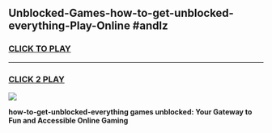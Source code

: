 
## Unblocked-Games-how-to-get-unblocked-everything-Play-Online #andlz
<h3>
<a href="https://news.freeplayer.one?title=how-to-get-unblocked-everything&ref=3">CLICK TO PLAY</a></h3>
<hr>

<h3>
<a href="https://news.freeplayer.one?title=how-to-get-unblocked-everything&ref=3">CLICK 2 PLAY</a>
  
</h3>

<a href="https://news.freeplayer.one?title=how-to-get-unblocked-everything&ref=3"><img src="https://clearcache.store/games.png"></a>


**how-to-get-unblocked-everything games unblocked: Your Gateway to Fun and Accessible Online Gaming**
